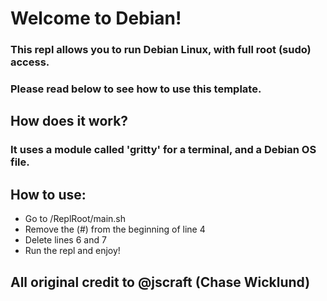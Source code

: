 # Welcome to Debian!

### This repl allows you to run Debian Linux, with full root (sudo) access.

### Please read below to see how to use this template.

## How does it work?

### It uses a module called 'gritty' for a terminal, and a Debian OS file. 

## How to use:

- Go to /ReplRoot/main.sh
- Remove the (#) from the beginning of line 4
- Delete lines 6 and 7
- Run the repl and enjoy!

## All original credit to @jscraft (Chase Wicklund)